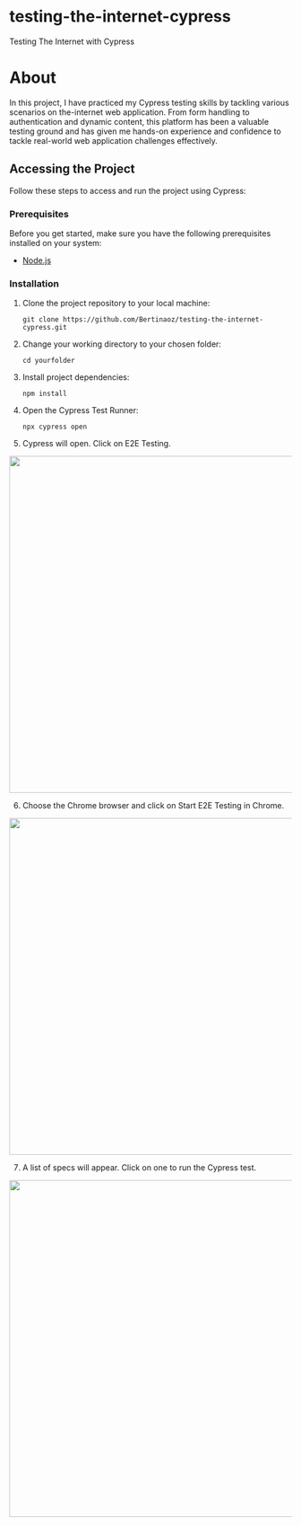 # testing-the-internet-cypress
Testing The Internet with Cypress 

# About

In this project, I have practiced my Cypress testing skills by tackling various scenarios on the-internet web application. From form handling to authentication and dynamic content, this platform has been a valuable testing ground and has given me hands-on experience and confidence to tackle real-world web application challenges effectively.

## Accessing the Project

Follow these steps to access and run the project using Cypress:

### Prerequisites

Before you get started, make sure you have the following prerequisites installed on your system:

- [Node.js](https://nodejs.org/)

### Installation

1. Clone the project repository to your local machine:
   ```shell
   git clone https://github.com/Bertinaoz/testing-the-internet-cypress.git

2. Change your working directory to your chosen folder:
   ```shell
   cd yourfolder

3. Install project dependencies:
   ```shell
   npm install

4. Open the Cypress Test Runner:
   ```shell
   npx cypress open

5. Cypress will open. Click on E2E Testing.
<img src="https://github-production-user-asset-6210df.s3.amazonaws.com/136401375/274780580-cb8626c6-5023-4af8-bc48-51fe51debacc.png"  width="600" height="auto">

6. Choose the Chrome browser and click on Start E2E Testing in Chrome.
<img src="https://user-images.githubusercontent.com/136401375/274777666-04cf1433-0f96-42e6-b7e3-43a0d79901a1.png"  width="600" height="auto">

7. A list of specs will appear. Click on one to run the Cypress test.
<img src="https://github.com/Bertinaoz/testing-the-internet-cypress/assets/136401375/7f9ba237-3e20-4f0a-ad3d-7cde3e0964f4" width="600" height="auto">
